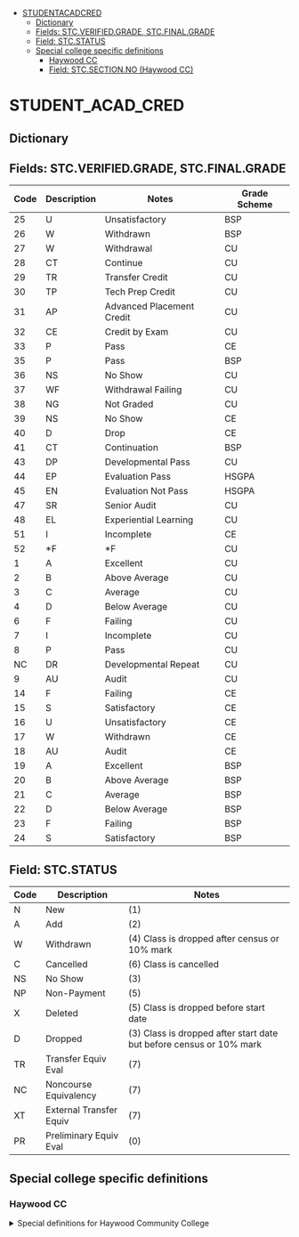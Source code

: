 <!-- TOC -->

- [STUDENTACADCRED](#studentacadcred)
    - [Dictionary](#dictionary)
    - [Fields: STC.VERIFIED.GRADE, STC.FINAL.GRADE](#fields-stcverifiedgrade-stcfinalgrade)
    - [Field: STC.STATUS](#field-stcstatus)
    - [Special college specific definitions](#special-college-specific-definitions)
        - [Haywood CC](#haywood-cc)
        - [Field: STC.SECTION.NO (Haywood CC)](#field-stcsectionno-haywood-cc)

<!-- /TOC -->

# STUDENT_ACAD_CRED

## Dictionary

## Fields: STC.VERIFIED.GRADE, STC.FINAL.GRADE 

| Code | Description | Notes                     | Grade Scheme |
| ---- | ----------- | ------------------------- | ------------ |
| 25   | U           | Unsatisfactory            | BSP          |
| 26   | W           | Withdrawn                 | BSP          |
| 27   | W           | Withdrawal                | CU           |
| 28   | CT          | Continue                  | CU           |
| 29   | TR          | Transfer Credit           | CU           |
| 30   | TP          | Tech Prep Credit          | CU           |
| 31   | AP          | Advanced Placement Credit | CU           |
| 32   | CE          | Credit by Exam            | CU           |
| 33   | P           | Pass                      | CE           |
| 35   | P           | Pass                      | BSP          |
| 36   | NS          | No Show                   | CU           |
| 37   | WF          | Withdrawal Failing        | CU           |
| 38   | NG          | Not Graded                | CU           |
| 39   | NS          | No Show                   | CE           |
| 40   | D           | Drop                      | CE           |
| 41   | CT          | Continuation              | BSP          |
| 43   | DP          | Developmental Pass        | CU           |
| 44   | EP          | Evaluation Pass           | HSGPA        |
| 45   | EN          | Evaluation Not Pass       | HSGPA        |
| 47   | SR          | Senior Audit              | CU           |
| 48   | EL          | Experiential Learning     | CU           |
| 51   | I           | Incomplete                | CE           |
| 52   | \*F         | \*F                       | CU           |
| 1    | A           | Excellent                 | CU           |
| 2    | B           | Above Average             | CU           |
| 3    | C           | Average                   | CU           |
| 4    | D           | Below Average             | CU           |
| 6    | F           | Failing                   | CU           |
| 7    | I           | Incomplete                | CU           |
| 8    | P           | Pass                      | CU           |
| NC   | DR          | Developmental Repeat      | CU           |
| 9    | AU          | Audit                     | CU           |
| 14   | F           | Failing                   | CE           |
| 15   | S           | Satisfactory              | CE           |
| 16   | U           | Unsatisfactory            | CE           |
| 17   | W           | Withdrawn                 | CE           |
| 18   | AU          | Audit                     | CE           |
| 19   | A           | Excellent                 | BSP          |
| 20   | B           | Above Average             | BSP          |
| 21   | C           | Average                   | BSP          |
| 22   | D           | Below Average             | BSP          |
| 23   | F           | Failing                   | BSP          |
| 24   | S           | Satisfactory              | BSP          |


## Field: STC.STATUS 
 
| Code | Description             | Notes                                                               |
| ---- | ----------------------- | ------------------------------------------------------------------- |
| N    | New                     | (1)                                                                 |
| A    | Add                     | (2)                                                                 |
| W    | Withdrawn               | (4) Class is dropped after census or 10% mark                       |
| C    | Cancelled               | (6) Class is cancelled                                              |
| NS   | No Show                 | (3)                                                                 |
| NP   | Non-Payment             | (5)                                                                 |
| X    | Deleted                 | (5) Class is dropped before start date                              |
| D    | Dropped                 | (3) Class is dropped after start date but before census or 10% mark |
| TR   | Transfer Equiv Eval     | (7)                                                                 |
| NC   | Noncourse Equivalency   | (7)                                                                 |
| XT   | External Transfer Equiv | (7)                                                                 |
| PR   | Preliminary Equiv Eval  | (0)                                                                 |
 
## Special college specific definitions

### Haywood CC
<details>
<summary>Special definitions for Haywood Community College</summary>

### Field: STC.SECTION.NO (Haywood CC)

| Pattern | Examples      | Location        | Short-semester | Hybrid | High School           | Course Type       | Web-based | Night |
|---------|---------------|-----------------|----------------|--------|-----------------------|-------------------|-----------|-------|
| 0#      | 01 - 09       | Campus          |                |        |                       |                   |           |       |
| 6#      | 61 - 66       | Campus          |                |        |                       | Lab               |           |       |
| 9#      | 99            | Campus          |                |        |                       | Independent Study |           |       |
| A#      | A1 - A3       | Campus          | TRUE           |        |                       |                   |           |       |
| A6#     | A60 - A66     | Campus          | TRUE           |        |                       | Lab               |           |       |
| C0#     | C01           | Central Haywood |                |        | Central Haywood       |                   |           |       |
| C6#     | C60           | Central Haywood |                |        | Central Haywood       | Lab               |           |       |
| CA#     | CA1           | Central Haywood | TRUE           |        | Central Haywood       |                   |           |       |
| EM##    | EM01 - EM99   | Math Emporium   |                |        |                       |                   |           |       |
| EMY##   | EMY01 - EMY99 | Math Emporium   |                | TRUE   |                       |                   |           |       |
| H0#     | H01 - H03     | Campus          |                |        | Haywood Early College |                   |           |       |
| HW#     | HW1           | Online          |                |        | Haywood Early College |                   | TRUE      |       |
| IH##    | IH01 - IH99   | Information Hwy |                |        |                       |                   |           |       |
| IN#     | IN1 - IN2     | Internet        |                |        |                       |                   |           |       |
| INA#    | INA1 - INA3   | Internet        | TRUE           |        |                       |                   |           |       |
| J##     | J01 - J99     | JobsNow         |                |        |                       |                   |           |       |
| K##     | K01 - K99     | Cherokee        |                |        | Cherokee?             |                   |           |       |
| N#      | N1 - N2       | Campus          |                |        |                       |                   |           | TRUE  |
| N6#     | N60 - N61     | Campus          |                |        |                       | Lab               |           | TRUE  |
| NA#     | NA1 - NA2     | Campus          | TRUE           |        |                       |                   |           | TRUE  |
| NS#     | NS1 - NS2     | Self-Supporting |                |        |                       |                   |           | TRUE  |
| NW#     | NW1           | Online          |                |        |                       |                   | TRUE      | TRUE  |
| NWA#    | NWA1          | Online          | TRUE           |        |                       |                   | TRUE      | TRUE  |
| P0#     | P01 - P02     | Pisgah          |                |        | Pisgah                |                   |           |       |
| PA#     | PA1 - PA2     | Pisgah          | TRUE           |        | Pisgah                |                   |           |       |
| PY#     | PY1 - PY2     | Pisgah          |                | TRUE   | Pisgah                |                   |           |       |
| S#      | S1 - S2       | Self-Supporting |                |        |                       |                   |           |       |
| T0#     | T01           | Campus          |                |        | Tuscola               |                   |           |       |
| T6#     | T60           | Campus          |                |        | Tuscola               | Lab               |           |       |
| TA#     | TA1           | Campus          | TRUE           |        | Tuscola               |                   |           |       |
| TW#     | TW1           | Online          |                |        | Tuscola               |                   | TRUE      |       |
| TWA#    | TWA1          | Online          | TRUE           |        | Tuscola               |                   | TRUE      |       |
| TY#     | TY1           | Campus          |                | TRUE   | Tuscola               |                   |           |       |
| WB      | WB            | Campus          |                |        |                       |                   |           |       |
| W#      | W1 - W3       | Online          |                |        |                       |                   | TRUE      |       |
| WA#     | WA1 - WA2     | Online          | TRUE           |        |                       |                   | TRUE      |       |
| Y#      | Y1            | Campus          |                | TRUE   |                       |                   |           |       |

</details>

